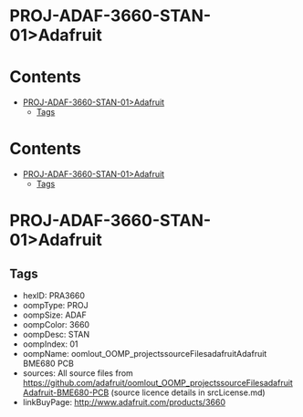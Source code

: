 
PROJ-ADAF-3660-STAN-01>Adafruit
===============================

Contents
========

* [PROJ-ADAF-3660-STAN-01>Adafruit](#proj-adaf-3660-stan-01adafruit)
	* [Tags](#tags)

Contents
========

* [PROJ-ADAF-3660-STAN-01>Adafruit](#proj-adaf-3660-stan-01adafruit)
	* [Tags](#tags)

# PROJ-ADAF-3660-STAN-01>Adafruit

## Tags

- hexID: PRA3660
- oompType: PROJ
- oompSize: ADAF
- oompColor: 3660
- oompDesc: STAN
- oompIndex: 01
- oompName: oomlout_OOMP_projectssourceFilesadafruitAdafruit BME680 PCB
- sources: All source files from https://github.com/adafruit/oomlout_OOMP_projectssourceFilesadafruitAdafruit-BME680-PCB (source licence details in srcLicense.md)
- linkBuyPage: http://www.adafruit.com/products/3660
